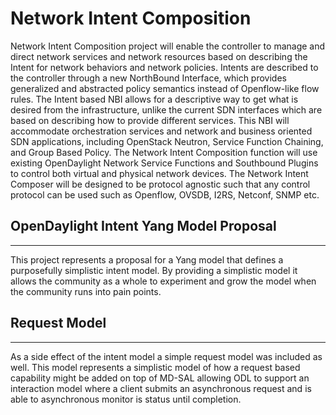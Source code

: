 # Network Intent Composition

Network Intent Composition project will enable the controller to manage and direct network services and network resources based on describing the Intent for network behaviors and network policies. Intents are described to the controller through a new NorthBound Interface, which provides generalized and abstracted policy semantics instead of Openflow-like flow rules. The Intent based NBI allows for a descriptive way to get what is desired from the infrastructure, unlike the current SDN interfaces which are based on describing how to provide different services. This NBI will accommodate orchestration services and network and business oriented SDN applications, including OpenStack Neutron, Service Function Chaining, and Group Based Policy. The Network Intent Composition function will use existing OpenDaylight Network Service Functions and Southbound Plugins to control both virtual and physical network devices. The Network Intent Composer will be designed to be protocol agnostic such that any control protocol can be used such as Openflow, OVSDB, I2RS, Netconf, SNMP etc.

## OpenDaylight Intent Yang Model Proposal
---

This project represents a proposal for a Yang model that defines a purposefully simplistic intent model. By providing
a simplistic model it allows the community as a whole to experiment and grow the model when the community runs into
pain points. 

## Request Model
---
As a side effect of the intent model a simple request model was included as well. This model represents a simplistic
model of how a request based capability might be added on top of MD-SAL allowing ODL to support an interaction model
where a client submits an asynchronous request and is able to asynchronous monitor is status until completion.

